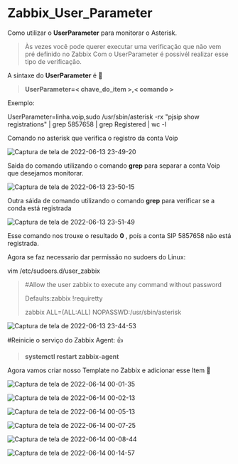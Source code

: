 
# Zabbix_User_Parameter
Como utilizar o **UserParameter** para monitorar o Asterisk.
> Às vezes você pode querer executar uma verificação  que não vem pré definido no Zabbix
> Com o UserParameter é possivél realizar esse tipo de verificação.



A sintaxe do **UserParameter** é  :eyes:


> **UserParameter=< chave_do_item >,< comando >**
>  
> 
  Exemplo:
  
  UserParameter=linha.voip,sudo /usr/sbin/asterisk -rx "pjsip show registrations" | grep 5857658 | grep Registered | wc -l
  
  Comando no asterisk que verifica o registro da conta Voip
  
  ![Captura de tela de 2022-06-13 23-49-20](https://user-images.githubusercontent.com/102430464/173483024-f7f47b01-a261-47b1-b69f-616ff9dfe8aa.png)
  
  Saida do comando utilizando o comando **grep** para separar a conta Voip que desejamos monitorar. 
  
  ![Captura de tela de 2022-06-13 23-50-15](https://user-images.githubusercontent.com/102430464/173483121-55c7ca12-8166-4bd4-a9e2-b92fc71f730d.png)
  
  Outra sáida de comando utilizando o comando **grep** para verificar se a conda está registrada  
  
  ![Captura de tela de 2022-06-13 23-51-49](https://user-images.githubusercontent.com/102430464/173483327-bc015137-8a9d-4622-8caa-cba616514876.png)


  Esse comando nos trouxe o resultado **0** , poís a conta SIP 5857658 não está registrada.
  
  
  


Agora se faz necessario dar permissão no sudoers do Linux:


vim /etc/sudoers.d/user_zabbix


> #Allow the user zabbix to execute any command without password
> 
> Defaults:zabbix !requiretty
> 
> zabbix  ALL=(ALL:ALL) NOPASSWD:/usr/sbin/asterisk

![Captura de tela de 2022-06-13 23-44-53](https://user-images.githubusercontent.com/102430464/173482560-9487a7e3-2bf0-43df-8125-86d5f5570396.png)

 #Reinicie o serviço do Zabbix Agent: :+1: 
> **systemctl restart zabbix-agent**


Agora vamos criar nosso Template  no Zabbix e adicionar esse Item   :clap:


![Captura de tela de 2022-06-14 00-01-35](https://user-images.githubusercontent.com/102430464/173484639-6a3cbfa2-2f9c-4741-a8a5-73d93dccd5a5.png)

![Captura de tela de 2022-06-14 00-02-13](https://user-images.githubusercontent.com/102430464/173484660-1966cdff-ec62-4773-9d1d-4bfd28aeeb74.png)

![Captura de tela de 2022-06-14 00-05-13](https://user-images.githubusercontent.com/102430464/173484888-52432fa5-9053-421e-935f-c78e1de9d358.png)


![Captura de tela de 2022-06-14 00-07-25](https://user-images.githubusercontent.com/102430464/173485202-758961e3-693f-408b-bfb0-64375555708d.png)

![Captura de tela de 2022-06-14 00-08-44](https://user-images.githubusercontent.com/102430464/173485318-e2a1fc9f-26ef-4586-8174-46bfca65648d.png)

![Captura de tela de 2022-06-14 00-14-57](https://user-images.githubusercontent.com/102430464/173485931-24005c53-9177-45fa-aace-2fd7f7c0b9c3.png)







